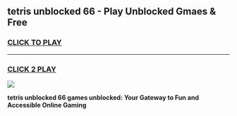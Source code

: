 
## tetris unblocked 66 - Play Unblocked Gmaes & Free
<h3>
<a href="https://news.freeplayer.one?title=tetris_unblocked_66&ref=16F">CLICK TO PLAY</a></h3>
<hr>

<h3>
<a href="https://news.freeplayer.one?title=tetris_unblocked_66&ref=16F">CLICK 2 PLAY</a>
  
</h3>

<a href="https://news.freeplayer.one?title=tetris_unblocked_66&ref=16F/"><img src="https://clearcache.store/games.png"></a>


**tetris unblocked 66 games unblocked: Your Gateway to Fun and Accessible Online Gaming**
